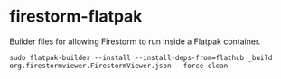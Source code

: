 # firestorm-flatpak

Builder files for allowing Firestorm to run inside a Flatpak container.

```sudo flatpak-builder --install --install-deps-from=flathub _build org.firestormviewer.FirestormViewer.json --force-clean```

